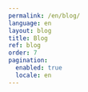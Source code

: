 ```yaml
---
permalink: /en/blog/
language: en
layout: blog
title: Blog
ref: blog
order: 7
pagination:
  enabled: true
  locale: en
---
```

